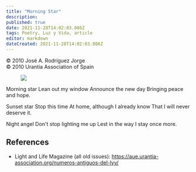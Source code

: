 ```yaml
---
title: "Morning Star"
description: 
published: true
date: 2021-11-28T14:02:03.086Z
tags: Poetry, Luz y Vida, article
editor: markdown
dateCreated: 2021-11-28T14:02:03.086Z
---
```


<p class="v-card v-sheet theme--light gray lighten-3 px-2">© 2010 José A. Rodríguez Jorge<br>© 2010 Urantia Association of Spain</p>


<figure id="Figure_1" class="image urantiapedia">
<img src="/image/article/Luz_y_Vida/LyV23/10.jpg">
</figure>

Morning star
Lean out my window
Announce the new day
Bringing peace and hope.

Sunset star
Stop this time
At home, although I already know
That I will never deserve it.

Night angel
Don't stop lighting me up
Lest in the way
I stay once more.

## References

- Light and Life Magazine (all old issues): https://aue.urantia-association.org/numeros-antiguos-del-lyv/

